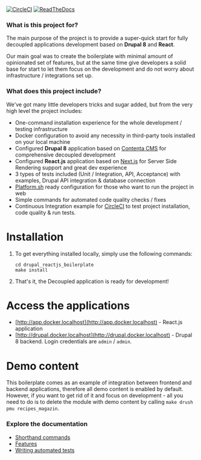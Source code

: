 [![CircleCI](https://circleci.com/gh/systemseed/drupal_reactjs_boilerplate.svg?style=svg)](https://circleci.com/gh/systemseed/drupal_reactjs_boilerplate)
[![ReadTheDocs](https://readthedocs.org/projects/drupal-reactjs-boilerplate/badge/?version=latest)](https://readthedocs.org/projects/drupal-reactjs-boilerplate/badge/?version=latest)

### What is this project for?

The main purpose of the project is to provide a super-quick start for fully decoupled applications development based on **Drupal 8** and **React**.

Our main goal was to create the boilerplate with minimal amount of opinionated set of features, but at the same time give developers a solid base for start to let them focus on the development and do not worry about infrastructure / integrations set up. 

### What does this project include?

We've got many little developers tricks and sugar added, but from the very high level the project includes:

- One-command installation experience for the whole development / testing infrastructure
- Docker configuration to avoid any necessity in third-party tools installed on your local machine
- Configured **Drupal 8** application based on [Contenta CMS](http://www.contentacms.org) for comprehensive decoupled development
- Configured **React.js** application based on [Next.js](https://nextjs.org/) for Server Side Rendering support and great dev experience
- 3 types of tests included (Unit / Integration, API, Acceptance) with examples, Drupal API integration & database connection
- [Platform.sh](https://platform.sh) ready configuration for those who want to run the project in web
- Simple commands for automated code quality checks / fixes
- Continuous Integration example for [CircleCI](https://circleci.com) to test project installation, code quality & run tests.

# Installation

1. To get everything installed locally, simply use the following commands:

    ```
    cd drupal_reactjs_boilerplate
    make install
    ```

2. That's it, the Decoupled application is ready for development! 

# Access the applications

- [http://app.docker.localhost](http://app.docker.localhost) - React.js application
- [http://drupal.docker.localhost](http://drupal.docker.localhost) - Drupal 8 backend. Login credentials are `admin` / `admin`.

# Demo content

This boilerplate comes as an example of integration between frontend and backend applications, therefore all demo content is enabled by default. However, if you want to get rid of it and focus on development - all you need to do is to delete the module with demo content by calling `make drush pmu recipes_magazin`.


### Explore the documentation

- [Shorthand commands](docs/commands.md)
- [Features](docs/features.md)
- [Writing automated tests](docs/tests.md)
